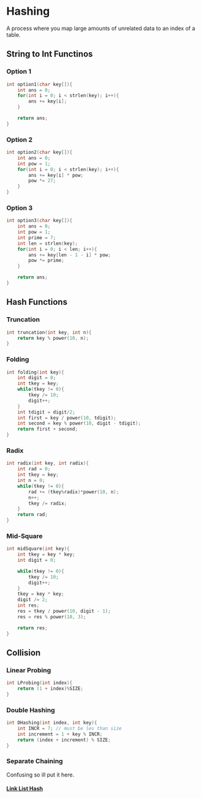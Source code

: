 # Hashing
A process where you map large amounts of unrelated data to an index of a table.

## String to Int Functinos

### Option 1
```c
int option1(char key[]){
    int ans = 0;
    for(int i = 0; i < strlen(key); i++){
        ans += key[i];
    }

    return ans;
}
```

### Option 2
```c
int option2(char key[]){
    int ans = 0;
    int pow = 1;
    for(int i = 0; i < strlen(key); i++){
        ans += key[i] * pow;
        pow *= 27;
    }
}
```

### Option 3
```c
int option3(char key[]){
    int ans = 0;
    int pow = 1;
    int prime = 7;
    int len = strlen(key);
    for(int i = 0; i < len; i++){
        ans += key[len - 1 - i] * pow;
        pow *= prime;
    }

    return ans;
}
```

## Hash Functions

### Truncation

```c
int truncation(int key, int n){
    return key % power(10, n);
}
```

### Folding 
```c
int folding(int key){
    int digit = 0;
    int tkey = key;
    while(tkey != 0){
        tkey /= 10;
        digit++;
    }
    int tdigit = digit/2;
    int first = key / power(10, tdigit);
    int second = key % power(10, digit - tdigit);
    return first + second;
}
```

### Radix
```c
int radix(int key, int radix){
    int rad = 0;
    int tkey = key;
    int n = 0;
    while(tkey != 0){
        rad += (tkey%radix)*power(10, n);
        n++;
        tkey /= radix;
    }
    return rad;
}
```

### Mid-Square
```c
int midSquare(int key){
    int tkey = key * key;
    int digit = 0;

    while(tkey != 0){
        tkey /= 10;
        digit++;
    }
    tkey = key * key;
    digit /= 2;
    int res;
    res = tkey / power(10, digit - 1);
    res = res % power(10, 3);

    return res;
}
```

## Collision

### Linear Probing
```c
int LProbing(int index){
    return (1 + index)%SIZE;
}
```

### Double Hashing
```c
int DHashing(int index, int key){
    int INCR = 7; // must be les than size
    int increment = 1 + key % INCR;
    return (index + increment) % SIZE;
}
```

### Separate Chaining

Confusing so ill put it here.

#### [Link List Hash](LL_Hash.md)
